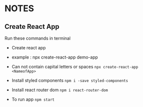 # NOTES

## Create React App

Run these commands in terminal

- Create react app
- example : npx create-react-app demo-app
- Can not contain capital letters or spaces
  `npx create-react-app <NameofApp>`

- Install styled components
  `npm i -save styled-components`

- Install react router dom
  `npm i react-router-dom`

- To run app
  `npm start`
